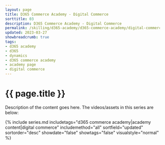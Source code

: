 ```yaml
---
layout: page
title: D365 Commerce Academy - Digital Commerce
sorttitle: 03
description: D365 Commerce Academy - Digital Commerce
permalink: /skilling/d365-academy/d365-commerce-academy/digital-commerce
updated: 2023-03-27
showbreadcrumb: true
tags:
- d365 academy
- d365
- dynamics
- d365 commerce academy
- academy page
- digital commerce
---
```

# {{ page.title }}

Description of the content goes here. The videos/assets in this series are below:


{% include series.md 
    includetags="d365 commerce academy|academy content|digital commerce" 
    includemethod="all" 
    sortfield="updated" sortorder="desc" showdate="false" 
    showtags="false" visualstyle="normal" 
%}